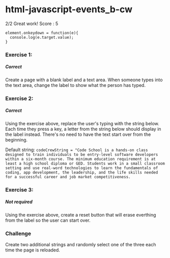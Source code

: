 # html-javascript-events_b-cw
2/2 Great work! Score : 5
```
element.onkeydown = function(e){
  console.log(e.target.value);
}
```

### Exercise 1:
##### Correct 
Create a page with a blank label and a text area. When someone types into the text area, change the label to show what the person has typed.

### Exercise 2:
##### Correct
Using the exercise above, replace the user's typing with the string below. Each time they press a key, a letter from the string below should display in the label instead. There's no need to have the text start over from the beginning.

Default string: ```codeCrewString = "Code School is a hands-on class designed to train individuals to be entry-level software developers within a six-month course. The minimum education requirement is at least a high school diploma or GED. Students work in a small classroom setting and use real-word technologies to learn the fundamentals of coding, app development, the leadership, and the life skills needed for a successful career and job market competitiveness.``` 

### Exercise 3:
##### Not required 
Using the exercise above, create a reset button that will erase everthing from the label so the user can start over.

### Challenge
Create two additional strings and randomly select one of the three each time the page is reloaded.
